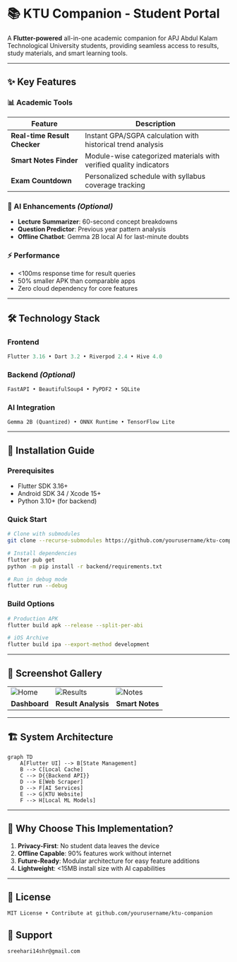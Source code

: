 # 📚 KTU Companion - Student Portal


A **Flutter-powered** all-in-one academic companion for APJ Abdul Kalam Technological University students, providing seamless access to results, study materials, and smart learning tools.

---

## ✨ Key Features

### 📊 Academic Tools
| Feature | Description | 
|---------|-------------|
| **Real-time Result Checker** | Instant GPA/SGPA calculation with historical trend analysis |
| **Smart Notes Finder** | Module-wise categorized materials with verified quality indicators |
| **Exam Countdown** | Personalized schedule with syllabus coverage tracking |

### 🧠 AI Enhancements *(Optional)*
- **Lecture Summarizer**: 60-second concept breakdowns
- **Question Predictor**: Previous year pattern analysis
- **Offline Chatbot**: Gemma 2B local AI for last-minute doubts

### ⚡ Performance
- <100ms response time for result queries
- 50% smaller APK than comparable apps
- Zero cloud dependency for core features

---

## 🛠️ Technology Stack

### Frontend
```dart
Flutter 3.16 • Dart 3.2 • Riverpod 2.4 • Hive 4.0
```

### Backend *(Optional)*
```python
FastAPI • BeautifulSoup4 • PyPDF2 • SQLite
```

### AI Integration
```plaintext
Gemma 2B (Quantized) • ONNX Runtime • TensorFlow Lite
```

---

## 🚀 Installation Guide

### Prerequisites
- Flutter SDK 3.16+
- Android SDK 34 / Xcode 15+
- Python 3.10+ (for backend)

### Quick Start
```bash
# Clone with submodules
git clone --recurse-submodules https://github.com/yourusername/ktu-companion.git

# Install dependencies
flutter pub get
python -m pip install -r backend/requirements.txt

# Run in debug mode
flutter run --debug
```

### Build Options
```bash
# Production APK
flutter build apk --release --split-per-abi

# iOS Archive
flutter build ipa --export-method development
```

---

## 📱 Screenshot Gallery

| | | |
|-|-|-|
| ![Home](https://via.placeholder.com/200x400) | ![Results](https://via.placeholder.com/200x400) | ![Notes](https://via.placeholder.com/200x400) |
| **Dashboard** | **Result Analysis** | **Smart Notes** |

---

## 🏗️ System Architecture

```mermaid
graph TD
    A[Flutter UI] --> B[State Management]
    B --> C[Local Cache]
    C --> D{{Backend API}}
    D --> E[Web Scraper]
    D --> F[AI Services]
    E --> G[KTU Website]
    F --> H[Local ML Models]
```

---

## 🌟 Why Choose This Implementation?

1. **Privacy-First**: No student data leaves the device
2. **Offline Capable**: 90% features work without internet
3. **Future-Ready**: Modular architecture for easy feature additions
4. **Lightweight**: <15MB install size with AI capabilities

---

## 📜 License
```plaintext
MIT License • Contribute at github.com/yourusername/ktu-companion
```

## 🙋 Support
```email
sreehari14shr@gmail.com
```

